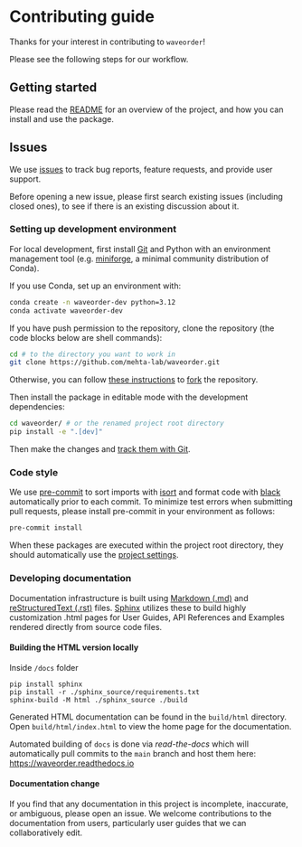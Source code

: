 # Contributing guide

Thanks for your interest in contributing to `waveorder`!

Please see the following steps for our workflow.

## Getting started

Please read the [README](./README.md) for an overview of the project,
and how you can install and use the package.

## Issues

We use [issues](https://github.com/mehta-lab/waveorder/issues) to track
bug reports, feature requests, and provide user support.

Before opening a new issue, please first search existing issues (including closed ones),
to see if there is an existing discussion about it.

### Setting up development environment

For local development, first install [Git](https://git-scm.com/)
and Python with an environment management tool
(e.g. [miniforge](https://github.com/conda-forge/miniforge), a minimal community distribution of Conda).

If you use Conda, set up an environment with:

```sh
conda create -n waveorder-dev python=3.12
conda activate waveorder-dev
```

If you have push permission to the repository,
clone the repository (the code blocks below are shell commands):

```sh
cd # to the directory you want to work in
git clone https://github.com/mehta-lab/waveorder.git
```

Otherwise, you can follow [these instructions](https://docs.github.com/en/get-started/quickstart/fork-a-repo)
to [fork](https://github.com/mehta-lab/waveorder/fork) the repository.

Then install the package in editable mode with the development dependencies:

```sh
cd waveorder/ # or the renamed project root directory
pip install -e ".[dev]"
```

Then make the changes and [track them with Git](https://docs.github.com/en/get-started/using-git/about-git#example-contribute-to-an-existing-repository).

### Code style

We use [pre-commit](https://pre-commit.com/) to sort imports with [isort](https://github.com/PyCQA/isort) and format code with [black](https://black.readthedocs.io/en/stable/) automatically prior to each commit. To minimize test errors when submitting pull requests, please install pre-commit in your environment as follows:

```bash
pre-commit install
```

When these packages are executed within the project root directory, they should automatically use the [project settings](./pyproject.toml).

### Developing documentation

Documentation infrastructure is built using [Markdown (.md)](https://www.sphinx-doc.org/en/master/usage/markdown.html) and [reStructuredText (.rst)](https://www.sphinx-doc.org/en/master/usage/restructuredtext/basics.html) files. [Sphinx](https://www.sphinx-doc.org/en/master/index.html) utilizes these to build highly customization .html pages for User Guides, API References and Examples rendered directly from source code files.

#### Building the HTML version locally

Inside `/docs` folder

```shell
pip install sphinx
pip install -r ./sphinx_source/requirements.txt
sphinx-build -M html ./sphinx_source ./build
```

Generated HTML documentation can be found in the ``build/html`` directory. Open ``build/html/index.html`` to view the home page for the documentation.

Automated building of `docs` is done via _read-the-docs_ which will automatically pull commits to the `main` branch and host them here: <https://waveorder.readthedocs.io>

#### Documentation change

If you find that any documentation in this project is incomplete, inaccurate, or ambiguous, please open an issue.
We welcome contributions to the documentation from users, particularly user guides that we can collaboratively edit.
